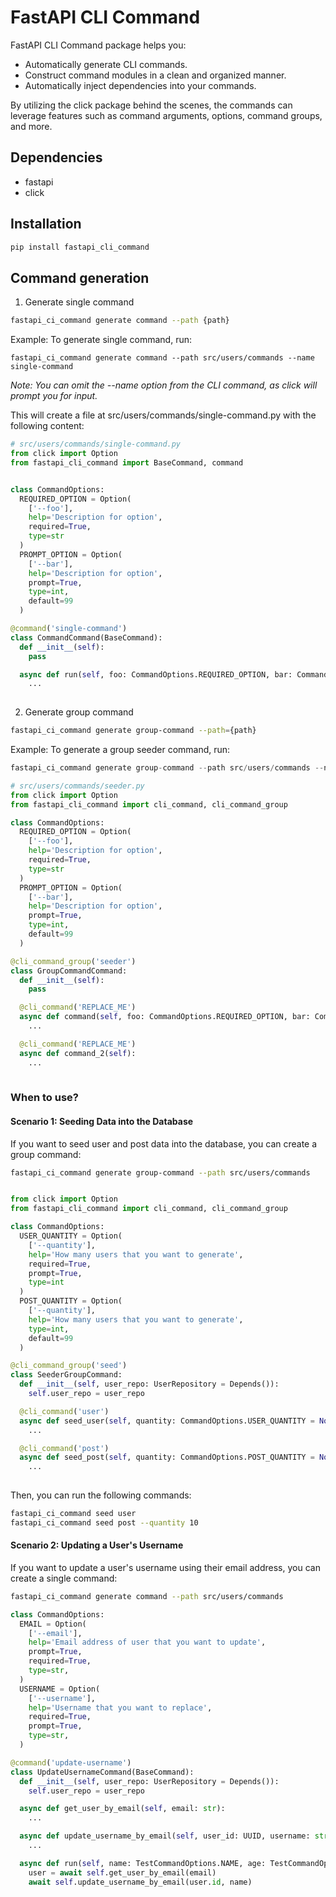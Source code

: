 # FastAPI CLI Command

FastAPI CLI Command package helps you:

- Automatically generate CLI commands.
- Construct command modules in a clean and organized manner.
- Automatically inject dependencies into your commands.

By utilizing the click package behind the scenes, the commands can leverage features such as command arguments, options, command groups, and more.

## Dependencies

- fastapi
- click


## Installation
```bash
pip install fastapi_cli_command
```

## Command generation

1. Generate single command

```bash
fastapi_ci_command generate command --path {path}
```

Example:
To generate single command, run:

```
fastapi_ci_command generate command --path src/users/commands --name single-command
```

*Note: You can omit the --name option from the CLI command, as click will prompt you for input.*

This will create a file at src/users/commands/single-command.py with the following content:

```python
# src/users/commands/single-command.py
from click import Option
from fastapi_cli_command import BaseCommand, command


class CommandOptions:
  REQUIRED_OPTION = Option(
    ['--foo'],
    help='Description for option',
    required=True,
    type=str
  )
  PROMPT_OPTION = Option(
    ['--bar'],
    help='Description for option',
    prompt=True,
    type=int,
    default=99
  )

@command('single-command')
class CommandCommand(BaseCommand):
  def __init__(self):
    pass

  async def run(self, foo: CommandOptions.REQUIRED_OPTION, bar: CommandOptions.PROMPT_OPTION = None):
    ...
    
```

2. Generate group command

```bash
fastapi_ci_command generate group-command --path={path}
```

Example:
To generate a group seeder command, run:

```python
fastapi_ci_command generate group-command --path src/users/commands --name seeder

# src/users/commands/seeder.py
from click import Option
from fastapi_cli_command import cli_command, cli_command_group

class CommandOptions:
  REQUIRED_OPTION = Option(
    ['--foo'],
    help='Description for option',
    required=True,
    type=str
  )
  PROMPT_OPTION = Option(
    ['--bar'],
    help='Description for option',
    prompt=True,
    type=int,
    default=99
  )

@cli_command_group('seeder')
class GroupCommandCommand:
  def __init__(self):
    pass

  @cli_command('REPLACE_ME')
  async def command(self, foo: CommandOptions.REQUIRED_OPTION, bar: CommandOptions.PROMPT_OPTION = None):
    ...

  @cli_command('REPLACE_ME')
  async def command_2(self):
    ...
    
```

### When to use?

#### Scenario 1: Seeding Data into the Database
If you want to seed user and post data into the database, you can create a group command:

```bash
fastapi_ci_command generate group-command --path src/users/commands
```

```python

from click import Option
from fastapi_cli_command import cli_command, cli_command_group

class CommandOptions:
  USER_QUANTITY = Option(
    ['--quantity'],
    help='How many users that you want to generate',
    required=True,
    prompt=True,
    type=int
  )
  POST_QUANTITY = Option(
    ['--quantity'],
    help='How many users that you want to generate',
    type=int,
    default=99
  )

@cli_command_group('seed')
class SeederGroupCommand:
  def __init__(self, user_repo: UserRepository = Depends()):
    self.user_repo = user_repo

  @cli_command('user')
  async def seed_user(self, quantity: CommandOptions.USER_QUANTITY = None):
    ...

  @cli_command('post')
  async def seed_post(self, quantity: CommandOptions.POST_QUANTITY = None):
    ...
    
```

Then, you can run the following commands:

```bash
fastapi_ci_command seed user
fastapi_ci_command seed post --quantity 10
```


#### Scenario 2: Updating a User's Username
If you want to update a user's username using their email address, you can create a single command:

```bash
fastapi_ci_command generate command --path src/users/commands
```

```python
class CommandOptions:
  EMAIL = Option(
    ['--email'],
    help='Email address of user that you want to update',
    prompt=True,
    required=True,
    type=str,
  )
  USERNAME = Option(
    ['--username'],
    help='Username that you want to replace',
    required=True,
    prompt=True,
    type=str,
  )

@command('update-username')
class UpdateUsernameCommand(BaseCommand):
  def __init__(self, user_repo: UserRepository = Depends()):
    self.user_repo = user_repo

  async def get_user_by_email(self, email: str):
    ...

  async def update_username_by_email(self, user_id: UUID, username: str):
    ...

  async def run(self, name: TestCommandOptions.NAME, age: TestCommandOptions.AGE = None):
    user = await self.get_user_by_email(email)
    await self.update_username_by_email(user.id, name)

```
